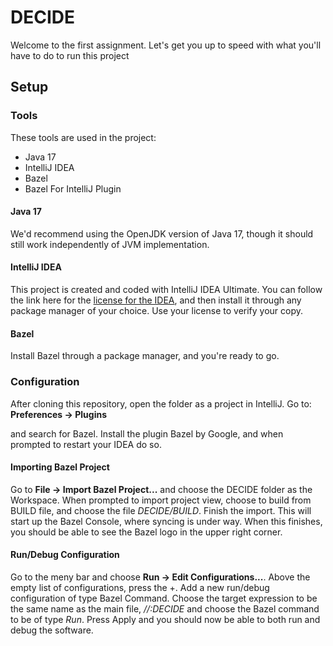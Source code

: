 # DECIDE

Welcome to the first assignment. Let's get you up to speed with what you'll have to do to run this project

## Setup

### Tools
These tools are used in the project:
- Java 17
- IntelliJ IDEA
- Bazel
- Bazel For IntelliJ Plugin

#### Java 17
We'd recommend using the OpenJDK version of Java 17, though it should still work independently of JVM implementation.

#### IntelliJ IDEA
This project is created and coded with IntelliJ IDEA Ultimate. You can follow the link here for the 
[license for the IDEA](https://www.jetbrains.com/community/education/#students), and then install it 
through any package manager of your choice. Use your license to verify your copy. 

#### Bazel
Install Bazel through a package manager, and you're ready to go. 

### Configuration

After cloning this repository, open the folder as a project in IntelliJ. Go to:  
__Preferences -> Plugins__ 

and search for Bazel. Install the plugin Bazel by Google, and when prompted to restart your IDEA do so.

#### Importing Bazel Project

Go to __File -> Import Bazel Project...__ and choose the DECIDE folder as the Workspace. When prompted to import 
project view, choose to build from BUILD file, and choose the file _DECIDE/BUILD_. Finish the import. This will start up 
the Bazel Console, where syncing is under way. When this finishes, you should be able to see the Bazel logo in the upper
right corner.

#### Run/Debug Configuration

Go to the meny bar and choose __Run -> Edit Configurations...__.  Above the empty list of configurations, press the +.
Add a new run/debug configuration of type Bazel Command. Choose the target expression to be the same name as the main file,
_//:DECIDE_ and choose the Bazel command to be of type _Run_. Press Apply and you should now be able to both run 
and debug the software. 
